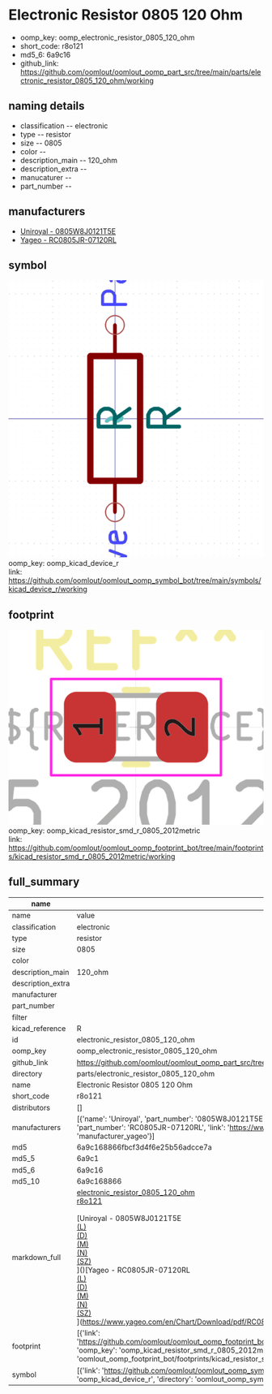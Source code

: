 # Electronic Resistor 0805 120 Ohm

  
* oomp_key: oomp_electronic_resistor_0805_120_ohm 
* short_code: r8o121
* md5_6: 6a9c16  
* github_link: https://github.com/oomlout/oomlout_oomp_part_src/tree/main/parts/electronic_resistor_0805_120_ohm/working  
## naming details
* classification -- electronic
* type -- resistor
* size -- 0805
* color -- 
* description_main -- 120_ohm
* description_extra -- 
* manucaturer -- 
* part_number -- 


## manufacturers
* [Uniroyal - 0805W8J0121T5E]()  
* [Yageo - RC0805JR-07120RL](https://www.yageo.com/en/Chart/Download/pdf/RC0805JR-07120RL)  

## symbol

![](symbol/0/working/working_600.png)  
oomp_key: oomp_kicad_device_r  
link: https://github.com/oomlout/oomlout_oomp_symbol_bot/tree/main/symbols/kicad_device_r/working  

## footprint

![](footprint/0/working/working_600.png)  
oomp_key: oomp_kicad_resistor_smd_r_0805_2012metric  
link: https://github.com/oomlout/oomlout_oomp_footprint_bot/tree/main/footprints/kicad_resistor_smd_r_0805_2012metric/working  

## full_summary
| name | value | 
| --- | --- | 
| name | value | 
| classification | electronic | 
| type | resistor | 
| size | 0805 | 
| color |  | 
| description_main | 120_ohm | 
| description_extra |  | 
| manufacturer |  | 
| part_number |  | 
| filter |  | 
| kicad_reference | R | 
| id | electronic_resistor_0805_120_ohm | 
| oomp_key | oomp_electronic_resistor_0805_120_ohm | 
| github_link | https://github.com/oomlout/oomlout_oomp_part_src/tree/main/parts/electronic_resistor_0805_120_ohm/working | 
| directory | parts/electronic_resistor_0805_120_ohm | 
| name | Electronic Resistor 0805 120 Ohm | 
| short_code | r8o121 | 
| distributors | [] | 
| manufacturers | [{'name': 'Uniroyal', 'part_number': '0805W8J0121T5E', 'link': '', 'id': 'manufacturer_uniroyal'}, {'name': 'Yageo', 'part_number': 'RC0805JR-07120RL', 'link': 'https://www.yageo.com/en/Chart/Download/pdf/RC0805JR-07120RL', 'id': 'manufacturer_yageo'}] | 
| md5 | 6a9c168866fbcf3d4f6e25b56adcce7a | 
| md5_5 | 6a9c1 | 
| md5_6 | 6a9c16 | 
| md5_10 | 6a9c168866 | 
| markdown_full | [electronic_resistor_0805_120_ohm](https://github.com/oomlout/oomlout_oomp_part_src/tree/main/parts/electronic_resistor_0805_120_ohm/working)<br>[r8o121](https://github.com/oomlout/oomlout_oomp_part_src/tree/main/parts/electronic_resistor_0805_120_ohm/working)<br><br>[Uniroyal - 0805W8J0121T5E<br>[(L)<br>](https://www.lcsc.com/search?q=0805W8J0121T5E)[(D)<br>](https://www.digikey.com/en/products?,keywords=0805W8J0121T5E)[(M)<br>](https://www.mouser.com/Search/Refine?Keyword=0805W8J0121T5E)[(N)<br>](https://www.newark.com/search?st=0805W8J0121T5E)[(SZ)<br>](https://so.szlcsc.com/global.html?k=0805W8J0121T5E)]()[Yageo - RC0805JR-07120RL<br>[(L)<br>](https://www.lcsc.com/search?q=RC0805JR-07120RL)[(D)<br>](https://www.digikey.com/en/products?,keywords=RC0805JR-07120RL)[(M)<br>](https://www.mouser.com/Search/Refine?Keyword=RC0805JR-07120RL)[(N)<br>](https://www.newark.com/search?st=RC0805JR-07120RL)[(SZ)<br>](https://so.szlcsc.com/global.html?k=RC0805JR-07120RL)](https://www.yageo.com/en/Chart/Download/pdf/RC0805JR-07120RL) | 
| footprint | [{'link': 'https://github.com/oomlout/oomlout_oomp_footprint_bot/tree/main/foootprntss/kicad_resistor_smd_r_0805_2012metric', 'oomp_key': 'oomp_kicad_resistor_smd_r_0805_2012metric', 'directory': 'oomlout_oomp_footprint_bot/footprints/kicad_resistor_smd_r_0805_2012metric//working/working.kicad_mod'}] | 
| symbol | [{'link': 'https://github.com/oomlout/oomlout_oomp_symbol_bot/tree/main/symbols/kicad_device_r', 'oomp_key': 'oomp_kicad_device_r', 'directory': 'oomlout_oomp_symbol_bot/symbols/kicad_device_r//working/working.kicad_sym'}] | 
